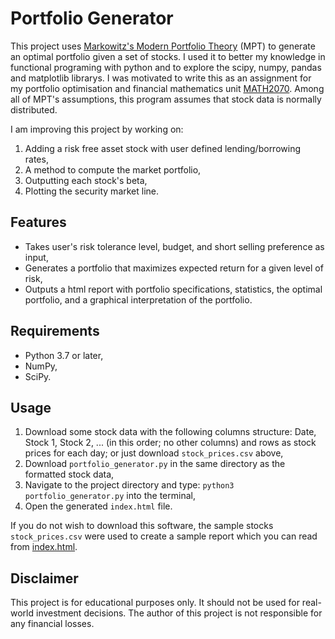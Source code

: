 
# Portfolio Generator

This project uses [Markowitz's Modern Portfolio Theory](https://en.wikipedia.org/wiki/Modern_portfolio_theory) (MPT) to generate an optimal portfolio given a set of stocks. I used it to better my knowledge in functional programing with python and to explore the scipy, numpy, pandas and matplotlib librarys. I was motivated to write this as an assignment for my portfolio optimisation and financial mathematics unit [MATH2070](https://www.sydney.edu.au/units/MATH2070). Among all of MPT's assumptions, this program assumes that stock data is normally distributed.

I am improving this project by working on:
1. Adding a risk free asset stock with user defined lending/borrowing rates,
2. A method to compute the market portfolio,
3. Outputting each stock's beta,
4. Plotting the security market line.

## Features

- Takes user's risk tolerance level, budget, and short selling preference as input,
- Generates a portfolio that maximizes expected return for a given level of risk,
- Outputs a html report with portfolio specifications, statistics, the optimal portfolio, and a graphical interpretation of the portfolio.

## Requirements

- Python 3.7 or later,
- NumPy,
- SciPy.

## Usage

1. Download some stock data with the following columns structure: Date, Stock 1, Stock 2, ... (in this order; no other columns) and rows as stock prices for each day; or just download `stock_prices.csv` above,
2. Download `portfolio_generator.py` in the same directory as the formatted stock data,
3. Navigate to the project directory and type: `python3 portfolio_generator.py` into the terminal,
4. Open the generated `index.html` file.

If you do not wish to download this software, the sample stocks `stock_prices.csv` were used to create a sample report which you can read from [index.html](https://ericdotmills5.github.io/portfolio-generator/).

## Disclaimer
This project is for educational purposes only. It should not be used for real-world investment decisions. The author of this project is not responsible for any financial losses.

